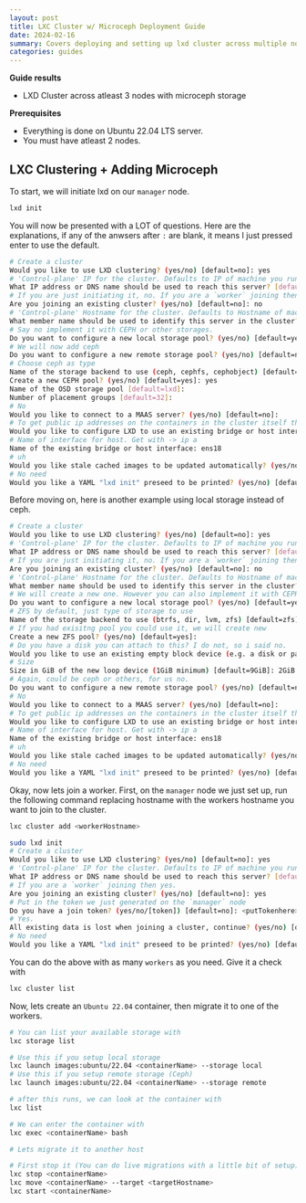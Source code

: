 ```yaml
---
layout: post
title: LXC Cluster w/ Microceph Deployment Guide
date: 2024-02-16
summary: Covers deploying and setting up lxd cluster across multiple nodes integrated with HA microceph storage
categories: guides
---
```


**Guide results**

- LXD Cluster across atleast 3 nodes with microceph storage

**Prerequisites**

- Everything is done on Ubuntu 22.04 LTS server.
- You must have atleast 2 nodes.

## LXC Clustering + Adding Microceph

To start, we will initiate lxd on our `manager` node.

```bash
lxd init
```

You will now be presented with a LOT of questions. Here are the explanations, if any of the anwsers after `:` are blank, it means I just pressed enter to use the default.

```bash
# Create a cluster
Would you like to use LXD clustering? (yes/no) [default=no]: yes
# 'Control-plane' IP for the cluster. Defaults to IP of machine you run it on
What IP address or DNS name should be used to reach this server? [default=192.168.3.200]:
# If you are just initiating it, no. If you are a `worker` joining then yes.
Are you joining an existing cluster? (yes/no) [default=no]: no
# 'Control-plane' Hostname for the cluster. Defaults to Hostname of machine you run it on
What member name should be used to identify this server in the cluster? [default=k8-master-1]:
# Say no implement it with CEPH or other storages.
Do you want to configure a new local storage pool? (yes/no) [default=yes]: no
# We will now add ceph
Do you want to configure a new remote storage pool? (yes/no) [default=no]: yes
# Choose ceph as type
Name of the storage backend to use (ceph, cephfs, cephobject) [default=ceph]: ceph
Create a new CEPH pool? (yes/no) [default=yes]: yes
Name of the OSD storage pool [default=lxd]:
Number of placement groups [default=32]:
# No
Would you like to connect to a MAAS server? (yes/no) [default=no]:
# To get public ip addresses on the containers in the cluster itself then you must anwser yes.
Would you like to configure LXD to use an existing bridge or host interface? (yes/no) [default=no]: yes
# Name of interface for host. Get with -> ip a
Name of the existing bridge or host interface: ens18
# uh
Would you like stale cached images to be updated automatically? (yes/no) [default=yes]:
# No need
Would you like a YAML "lxd init" preseed to be printed? (yes/no) [default=no]:
```

Before moving on, here is another example using local storage instead of ceph.

```bash
# Create a cluster
Would you like to use LXD clustering? (yes/no) [default=no]: yes
# 'Control-plane' IP for the cluster. Defaults to IP of machine you run it on
What IP address or DNS name should be used to reach this server? [default=192.168.3.200]:
# If you are just initiating it, no. If you are a `worker` joining then yes.
Are you joining an existing cluster? (yes/no) [default=no]: no
# 'Control-plane' Hostname for the cluster. Defaults to Hostname of machine you run it on
What member name should be used to identify this server in the cluster? [default=k8-master-1]:
# We will create a new one. However you can also implement it with CEPH or other storages.
Do you want to configure a new local storage pool? (yes/no) [default=yes]:
# ZFS by default, just type of storage to use
Name of the storage backend to use (btrfs, dir, lvm, zfs) [default=zfs]:
# If you had exisitng pool you could use it, we will create new
Create a new ZFS pool? (yes/no) [default=yes]:
# Do you have a disk you can attach to this? I do not, so i said no.
Would you like to use an existing empty block device (e.g. a disk or partition)? (yes/no) [default=no]: no
# Size
Size in GiB of the new loop device (1GiB minimum) [default=9GiB]: 2GiB
# Again, could be ceph or others, for us no.
Do you want to configure a new remote storage pool? (yes/no) [default=no]: no
# No
Would you like to connect to a MAAS server? (yes/no) [default=no]:
# To get public ip addresses on the containers in the cluster itself then you must anwser yes.
Would you like to configure LXD to use an existing bridge or host interface? (yes/no) [default=no]: yes
# Name of interface for host. Get with -> ip a
Name of the existing bridge or host interface: ens18
# uh
Would you like stale cached images to be updated automatically? (yes/no) [default=yes]:
# No need
Would you like a YAML "lxd init" preseed to be printed? (yes/no) [default=no]:
```

Okay, now lets join a worker. First, on the `manager` node we just set up, run the following command replacing hostname with the workers hostname you want to join to the cluster.

```bash
lxc cluster add <workerHostname>
```

```bash
sudo lxd init
# Create a cluster
Would you like to use LXD clustering? (yes/no) [default=no]: yes
# 'Control-plane' IP for the cluster. Defaults to IP of machine you run it on
What IP address or DNS name should be used to reach this server? [default=192.168.3.200]:
# If you are a `worker` joining then yes.
Are you joining an existing cluster? (yes/no) [default=no]: yes
# Put in the token we just generated on the `manager` node
Do you have a join token? (yes/no/[token]) [default=no]: <putTokenhere>
# Yes.
All existing data is lost when joining a cluster, continue? (yes/no) [default=no]: yes
# No need
Would you like a YAML "lxd init" preseed to be printed? (yes/no) [default=no]:
```

You can do the above with as many `workers` as you need. Give it a check with

```bash
lxc cluster list
```

Now, lets create an `Ubuntu 22.04` container, then migrate it to one of the workers.

```bash
# You can list your available storage with
lxc storage list

# Use this if you setup local storage
lxc launch images:ubuntu/22.04 <containerName> --storage local
# Use this if you setup remote storage (Ceph)
lxc launch images:ubuntu/22.04 <containerName> --storage remote

# after this runs, we can look at the container with
lxc list

# We can enter the container with
lxc exec <containerName> bash

# Lets migrate it to another host

# First stop it (You can do live migrations with a little bit of setup)
lxc stop <containerName>
lxc move <containerName> --target <targetHostname>
lxc start <containerName>
```
